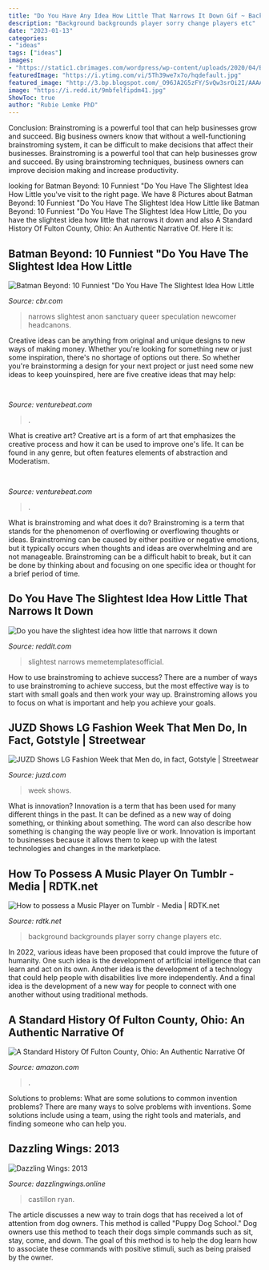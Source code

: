 ```yaml
---
title: "Do You Have Any Idea How Little That Narrows It Down Gif ~ Background Backgrounds Player Sorry Change Players Etc"
description: "Background backgrounds player sorry change players etc"
date: "2023-01-13"
categories:
- "ideas"
tags: ["ideas"]
images:
- "https://static1.cbrimages.com/wordpress/wp-content/uploads/2020/04/Batman-Beyond-Meme-Feature-Image-1-1.jpg"
featuredImage: "https://i.ytimg.com/vi/5Th39we7x7o/hqdefault.jpg"
featured_image: "http://3.bp.blogspot.com/_O96JA2G5zFY/SvQw3srOi2I/AAAAAAAAAyk/SxkIzPSDtmI/s400/GP2_3254.jpg"
image: "https://i.redd.it/9mbfelfipdm41.jpg"
ShowToc: true
author: "Rubie Lemke PhD"
---
```



Conclusion: Brainstroming is a powerful tool that can help businesses grow and succeed.
Big business owners know that without a well-functioning brainstroming system, it can be difficult to make decisions that affect their businesses. Brainstroming is a powerful tool that can help businesses grow and succeed. By using brainstroming techniques, business owners can improve decision making and increase productivity.

	

		
looking for Batman Beyond: 10 Funniest &quot;Do You Have The Slightest Idea How Little you've visit to the right page. We have 8 Pictures about Batman Beyond: 10 Funniest &quot;Do You Have The Slightest Idea How Little like Batman Beyond: 10 Funniest &quot;Do You Have The Slightest Idea How Little, Do you have the slightest idea how little that narrows it down and also A Standard History Of Fulton County, Ohio: An Authentic Narrative Of. Here it is:
		
    
## Batman Beyond: 10 Funniest &quot;Do You Have The Slightest Idea How Little

<img loading=lazy src="https://static1.cbrimages.com/wordpress/wp-content/uploads/2020/04/Batman-Beyond-Meme-Feature-Image-1-1.jpg" onerror="this.onerror=null;this.src='https://tse2.mm.bing.net/th?id=OIP.JXbiWhK62025ouG9QZSCRAHaD5&amp;pid=15.1';" alt="Batman Beyond: 10 Funniest &quot;Do You Have The Slightest Idea How Little">

_Source: cbr.com_

>narrows slightest anon sanctuary queer speculation newcomer headcanons. 

	

Creative ideas can be anything from original and unique designs to new ways of making money. Whether you're looking for something new or just some inspiration, there's no shortage of options out there. So whether you're brainstorming a design for your next project or just need some new ideas to keep youinspired, here are five creative ideas that may help: 

    
## 

<img loading=lazy src="https://venturebeat.com/wp-content/uploads/2018/08/IMG_06001.jpg?w=300" onerror="this.onerror=null;this.src='https://tse1.mm.bing.net/th?id=OIP.VSVTFpbFutJ__8I611_MdgAAAA&amp;pid=15.1';" alt="">

_Source: venturebeat.com_

>. 

	

What is creative art?
Creative art is a form of art that emphasizes the creative process and how it can be used to improve one's life. It can be found in any genre, but often features elements of abstraction and Moderatism.

    
## 

<img loading=lazy src="https://venturebeat.com/wp-content/uploads/2019/06/shopify-multi-language.png" onerror="this.onerror=null;this.src='https://tse1.mm.bing.net/th?id=OIP.n4dZNeAVb2jWCDcLpu6k4gHaEo&amp;pid=15.1';" alt="">

_Source: venturebeat.com_

>. 

	

What is brainstroming and what does it do?
Brainstroming is a term that stands for the phenomenon of overflowing or overflowing thoughts or ideas. Brainstroming can be caused by either positive or negative emotions, but it typically occurs when thoughts and ideas are overwhelming and are not manageable. Brainstroming can be a difficult habit to break, but it can be done by thinking about and focusing on one specific idea or thought for a brief period of time.

    
## Do You Have The Slightest Idea How Little That Narrows It Down

<img loading=lazy src="https://i.redd.it/9mbfelfipdm41.jpg" onerror="this.onerror=null;this.src='https://tse3.mm.bing.net/th?id=OIP.xa7JOImMSs2BmaIObjN2wwHaEB&amp;pid=15.1';" alt="Do you have the slightest idea how little that narrows it down">

_Source: reddit.com_

>slightest narrows memetemplatesofficial. 

	

How to use brainstroming to achieve success?
There are a number of ways to use brainstroming to achieve success, but the most effective way is to start with small goals and then work your way up. Brainstroming allows you to focus on what is important and help you achieve your goals.

    
## JUZD Shows LG Fashion Week That Men Do, In Fact, Gotstyle | Streetwear

<img loading=lazy src="http://3.bp.blogspot.com/_O96JA2G5zFY/SvQw3srOi2I/AAAAAAAAAyk/SxkIzPSDtmI/s400/GP2_3254.jpg" onerror="this.onerror=null;this.src='https://tse3.mm.bing.net/th?id=OIP.G-POZ6xVn7YKDDViQ-IozAAAAA&amp;pid=15.1';" alt="JUZD Shows LG Fashion Week that Men do, in fact, Gotstyle | Streetwear">

_Source: juzd.com_

>week shows. 

	

What is innovation?
Innovation is a term that has been used for many different things in the past. It can be defined as a new way of doing something, or thinking about something. The word can also describe how something is changing the way people live or work. Innovation is important to businesses because it allows them to keep up with the latest technologies and changes in the marketplace.

    
## How To Possess A Music Player On Tumblr - Media | RDTK.net

<img loading=lazy src="https://i.ytimg.com/vi/5Th39we7x7o/hqdefault.jpg" onerror="this.onerror=null;this.src='https://tse2.mm.bing.net/th?id=OIP.FqWy6Emo952SAAq9H_ZK7AHaFj&amp;pid=15.1';" alt="How to possess a Music Player on Tumblr - Media | RDTK.net">

_Source: rdtk.net_

>background backgrounds player sorry change players etc. 

	

In 2022, various ideas have been proposed that could improve the future of humanity. One such idea is the development of artificial intelligence that can learn and act on its own. Another idea is the development of a technology that could help people with disabilities live more independently. And a final idea is the development of a new way for people to connect with one another without using traditional methods.

    
## A Standard History Of Fulton County, Ohio: An Authentic Narrative Of

<img loading=lazy src="https://images-na.ssl-images-amazon.com/images/I/51nrbfyv5kL._SX218_BO1,204,203,200_QL40_.jpg" onerror="this.onerror=null;this.src='https://tse2.mm.bing.net/th?id=OIP.vxfynAYgpGcLY2sM03ahiwAAAA&amp;pid=15.1';" alt="A Standard History Of Fulton County, Ohio: An Authentic Narrative Of">

_Source: amazon.com_

>. 

	

Solutions to problems: What are some solutions to common invention problems?
There are many ways to solve problems with inventions. Some solutions include using a team, using the right tools and materials, and finding someone who can help you.

    
## Dazzling Wings: 2013

<img loading=lazy src="http://4.bp.blogspot.com/-2vA5DRWGPx0/UoKni__m_qI/AAAAAAAAAw0/FalvY-2eABw/s320/file291348651599.jpg" onerror="this.onerror=null;this.src='https://tse2.mm.bing.net/th?id=OIP.PA1TYRKxJ4FsBRkx3hDgIAAAAA&amp;pid=15.1';" alt="Dazzling Wings: 2013">

_Source: dazzlingwings.online_

>castillon ryan. 

	

The article discusses a new way to train dogs that has received a lot of attention from dog owners. This method is called "Puppy Dog School." Dog owners use this method to teach their dogs simple commands such as sit, stay, come, and down. The goal of this method is to help the dog learn how to associate these commands with positive stimuli, such as being praised by the owner.

